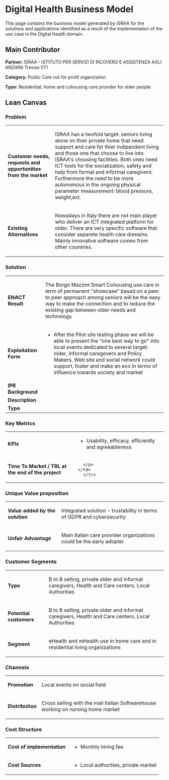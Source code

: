 # Digital Health Business Model

This page contains the business model generated by ISRAA for the solutions and applications identified as a result of the implementation of the use case in the Digital Health domain.

## Main Contributor

**Partner:** ISRAA - ISTITUTO PER SERVIZI DI RICOVERO E ASSISTENZA AGLI ANZIANI Treviso (IT)

**Category:** Public Care not for profit organization

**Type:** Residential, home and cohousing care provider for older people

## Lean Canvas

### Problem

<table>
  <tr>
    <td rowspan="1">
      <b>Customer needs, requests and opportunities from the market</b>
    </td>
    <td rowspan="1">
      <p>
        ISRAA has a twofold target: seniors living alone on their private home that need support and care for thier indipendent living and those one that choose to live into ISRAA's chousing facilities. Both ones need ICT tools for the socialization, safety and help from formal and informal caregivers. Furthermore the need to be more autonomous in the ongoing physical parameter measurement: blood pressure, weight,ext.

</p>
    </td>
  </tr>
  <tr>
    <td rowspan="1">
      <b>Existing Alternatives</b> </td>
    <td rowspan="1">
      <p>
        
Nowadays in Italy there are not main player who deliver an ICT integrated platform for older. There are very specific software that consider separete health care domains. Mainly innovative software comes from other countries.

  </p>
    </td>
      </tr>
</table>

### Solution

<table>
  <tr>
    <td rowspan="1">
      <b>ENACT Result</b>
    </td>
    <td rowspan="1">
      <p>The Borgo Mazzini Smart Cohousing use care in term of permanent "showcase" based on a peer to peer approach among seniors will be the easy way to make the connection and to reduce the existing gap between older needs and technology </p>
    </td>
  </tr>
  <tr>
    <td rowspan="1">
      <b>Exploitation Form</b> </td>
    <td rowspan="1">
      <p>

<ul>
<li> After the Pilot site testing phase we will be able to present the "one best way to go" into local events dedicated to several target: older, informal caregovers and Policy Makers. Web site and social network could support, foster and make an eco in terms of influence towards society and market </li>

 </p>
    </td>
      </tr>
    <tr>
    <td rowspan="1">
      <b>IPR Background </b> </td>
    <td rowspan="1">
      <p></p>
    </td>
      </tr>
   <tr>
    <td rowspan="1">
      <b>Description </b> </td>
    <td rowspan="1">
      <p></p>
    </td>
      </tr>
     <tr>
    <td rowspan="1">
      <b>Type</b> </td>
    <td rowspan="1">
      <p> </p>
    </td>
      </tr>
</table>

### Key Metrics

<table>
  <tr>
    <td rowspan="1">
      <b>KPIs</b>
    </td>
    <td rowspan="1">
      <p>
     <ul>   
       <li> Usability, efficacy, efficiently and agreeableness</li>

</ul>
      
   </p>
    </td>
      </tr>
    <tr>
    <td rowspan="1">
      <b>Time To Market / TRL at the end of the project</b>
    </td>
    <td rowspan="1">
      <p>

      </p>
    </td>
      </tr>    
  </table>

### Unique Value proposition

<table>
  <tr>
    <td rowspan="1">
      <b>Value added by the solution</b>
    </td>
    <td rowspan="1">
      <p>
Integrated solution - trustability in terms of GDPR and cybersecurity </p>
    </td>
  </tr>
  <tr>
    <td rowspan="1">
      <b>Unfair Advantage</b>
    </td>
    <td rowspan="1">
      <p>Main Italian care provider organizations could be the early adopter  </p>
    </td>
  </tr>
</table>

### Customer Segments

<table>
  <tr>
    <td rowspan="1">
      <b>Type</b>
    </td>
    <td rowspan="1">
      <p>B to B selling, private older and informal caregivers, Health and Care centers, Local Authorities</p>
    </td>
  </tr>
    <tr>
    <td rowspan="1">
      <b>Potential customers</b>
    </td>
    <td rowspan="1">
      <p>
      B to B selling, private older and informal caregivers, Health and Care centers, Local Authorities</p>
    </td>
  </tr>
  <tr>
    <td rowspan="1">
      <b>Segment</b>
    </td>
    <td rowspan="1">
      <p>eHealth and mHealth use in home care and in residential living organizations
    </p>
    </td>
  </tr>
</table>

### Channels
<table>
  <tr>
    <td rowspan="1">
      <b>Promotion</b>
    </td>
    <td rowspan="1">
      <p>

Local events on social field
     </p>
    </td>
  </tr>
   <tr>
    <td rowspan="1">
      <b>Distribution</b>
    </td>
    <td rowspan="1">
      <p>
 
Cross selling with the mail Italian Softwarehouse working on nursing home market
   </p>
    </td>
  </tr>
</table>

### Cost Structure
<table>
  <tr>
    <td rowspan="1">
      <b>Cost of implementation </b>
    </td>
    <td rowspan="1">
      <p>
<ul>
  <li>Monthly hiring fee</li>

</ul>
  </p>
    </td>
  </tr>
   <tr>
    <td rowspan="1">
      <b> Cost Sources</b>
    </td>
    <td rowspan="1">
      <p>
<ul>
  <li>Local authorities, private market</li>
        
</ul>
     </p>
    </td>
  </tr>
</table>

